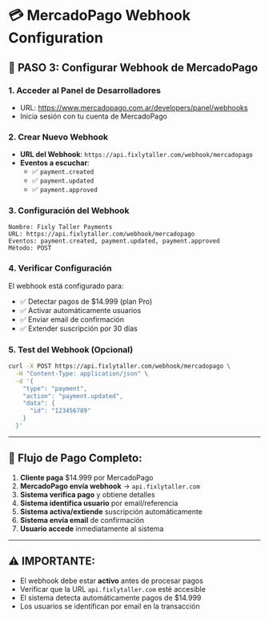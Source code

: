 # 💳 MercadoPago Webhook Configuration

## 🎯 PASO 3: Configurar Webhook de MercadoPago

### 1. Acceder al Panel de Desarrolladores
- URL: https://www.mercadopago.com.ar/developers/panel/webhooks
- Inicia sesión con tu cuenta de MercadoPago

### 2. Crear Nuevo Webhook
- **URL del Webhook**: `https://api.fixlytaller.com/webhook/mercadopago`
- **Eventos a escuchar**:
  - ✅ `payment.created`
  - ✅ `payment.updated` 
  - ✅ `payment.approved`

### 3. Configuración del Webhook

```
Nombre: Fixly Taller Payments
URL: https://api.fixlytaller.com/webhook/mercadopago
Eventos: payment.created, payment.updated, payment.approved
Método: POST
```

### 4. Verificar Configuración

El webhook está configurado para:
- ✅ Detectar pagos de $14.999 (plan Pro)
- ✅ Activar automáticamente usuarios
- ✅ Enviar email de confirmación
- ✅ Extender suscripción por 30 días

### 5. Test del Webhook (Opcional)

```bash
curl -X POST https://api.fixlytaller.com/webhook/mercadopago \
  -H "Content-Type: application/json" \
  -d '{
    "type": "payment",
    "action": "payment.updated", 
    "data": {
      "id": "123456789"
    }
  }'
```

---

## 🔧 Flujo de Pago Completo:

1. **Cliente paga** $14.999 por MercadoPago
2. **MercadoPago envía webhook** → `api.fixlytaller.com`
3. **Sistema verifica pago** y obtiene detalles
4. **Sistema identifica usuario** por email/referencia
5. **Sistema activa/extiende** suscripción automáticamente
6. **Sistema envía email** de confirmación
7. **Usuario accede** inmediatamente al sistema

---

## ⚠️ IMPORTANTE:

- El webhook debe estar **activo** antes de procesar pagos
- Verificar que la URL `api.fixlytaller.com` esté accesible
- El sistema detecta automáticamente pagos de $14.999
- Los usuarios se identifican por email en la transacción